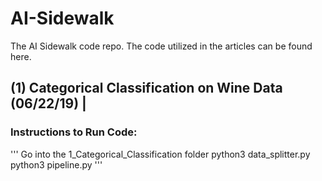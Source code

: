 # AI-Sidewalk
The AI Sidewalk code repo. The code utilized in the articles can be found here.

## (1) Categorical Classification on Wine Data (06/22/19) | 
### Instructions to Run Code:
  ''' 
  Go into the 1_Categorical_Classification folder
  python3 data_splitter.py
  python3 pipeline.py
  '''
